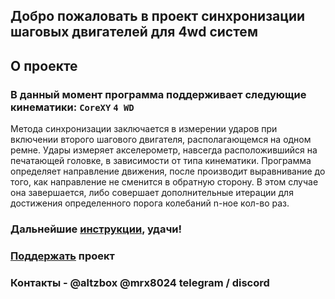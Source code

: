 
## Добро пожаловать в проект синхронизации шаговых двигателей для 4wd систем

## О проекте

### В данный момент программа поддерживает следующие кинематики: `CoreXY` `4 WD`

Метода синхронизации заключается в измерении ударов при включении второго шагового двигателя, располагающемся на одном ремне.
Удары измеряет акселерометр, навсегда расположившийся на печатающей головке, в зависимости от типа кинематики.
Программа определяет направление движения, после производит выравнивание до того, как направление не сменится в обратную сторону.
В этом случае она завершается, либо совершает дополнительные итерации для достижения определенного порога колебаний n-ное кол-во раз.

### Дальнейшие [инструкции](/wiki/chopper_synchronization_guide_ru.md), удачи!

### [Поддержать](https://ko-fi.com/altzbox) проект

### Контакты -  @altzbox @mrx8024 telegram / discord
